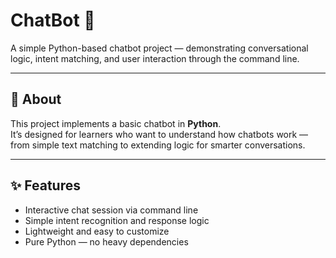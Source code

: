 # ChatBot 🧠
A simple Python-based chatbot project — demonstrating conversational logic, intent matching, and user interaction through the command line.

---

## 🧐 About
This project implements a basic chatbot in **Python**.  
It’s designed for learners who want to understand how chatbots work — from simple text matching to extending logic for smarter conversations.

---

## ✨ Features
- Interactive chat session via command line  
- Simple intent recognition and response logic  
- Lightweight and easy to customize  
- Pure Python — no heavy dependencies  
